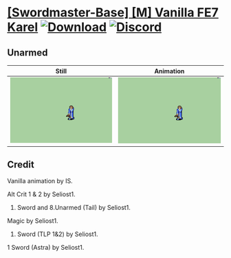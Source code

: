 # [\[Swordmaster-Base\] \[M\] Vanilla FE7 Karel](./) [![Download](https://img.shields.io/badge/Download--red?style=social&logo=github)](https://minhaskamal.github.io/DownGit/#/home?url=https://github.com/Klokinator/FE-Repo/tree/main/Battle%20Animations%2FInfantry%20-%20(Swd)%20Myrms%20and%20Swordmasters%2F%5BSwordmaster-Base%5D%20%5BM%5D%20Vanilla%20FE7%20Karel%2F8.%20Unarmed%20(Tail)) [![Discord](https://img.shields.io/badge/Discord--blue?style=social&logo=discord)](https://discord.gg/C7VNGnyTPA)

## Unarmed

| Still | Animation |
| :---: | :-------: |
| ![Unarmed still](./Unarmed_000.png) | ![Unarmed](./Unarmed.gif) |

## Credit

Vanilla animation by IS.

Alt Crit 1 & 2 by Seliost1.

1. Sword and 8.Unarmed (Tail) by Seliost1.

Magic by Seliost1.

1. Sword (TLP 1&2) by Seliost1.

1 Sword (Astra) by Seliost1.
